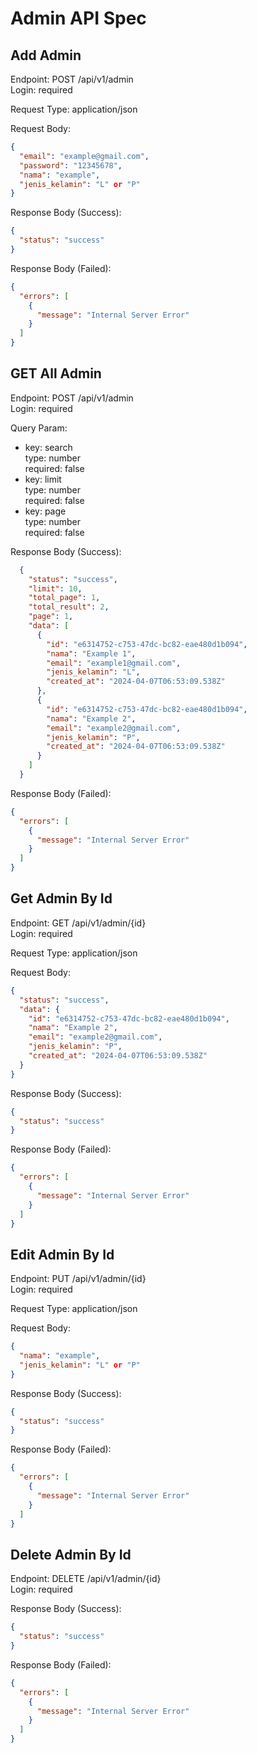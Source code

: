 # Admin API Spec

## Add Admin
Endpoint: POST /api/v1/admin\
Login: required

Request Type: application/json

Request Body:
```json
{
  "email": "example@gmail.com",
  "password": "12345678",
  "nama": "example",
  "jenis_kelamin": "L" or "P"
}
```

Response Body (Success):
```json
{
  "status": "success"
}
```

Response Body (Failed):
```json
{
  "errors": [
    {
      "message": "Internal Server Error"
    }
  ]
}
```

## GET All Admin
Endpoint: POST /api/v1/admin\
Login: required

Query Param:
- key: search\
  type: number\
  required: false
- key: limit\
  type: number\
  required: false
- key: page\
  type: number\
  required: false

Response Body (Success):
```json
  {
    "status": "success",
    "limit": 10,
    "total_page": 1,
    "total_result": 2,
    "page": 1,
    "data": [
      {
        "id": "e6314752-c753-47dc-bc82-eae480d1b094",
        "nama": "Example 1",
        "email": "example1@gmail.com",
        "jenis_kelamin": "L",
        "created_at": "2024-04-07T06:53:09.538Z"
      },
      {
        "id": "e6314752-c753-47dc-bc82-eae480d1b094",
        "nama": "Example 2",
        "email": "example2@gmail.com",
        "jenis_kelamin": "P",
        "created_at": "2024-04-07T06:53:09.538Z"
      }
    ]
  }
```

Response Body (Failed):
```json
{
  "errors": [
    {
      "message": "Internal Server Error"
    }
  ]
}
```

## Get Admin By Id
Endpoint: GET /api/v1/admin/{id}\
Login: required

Request Type: application/json

Request Body:
```json
{
  "status": "success",
  "data": {
    "id": "e6314752-c753-47dc-bc82-eae480d1b094",
    "nama": "Example 2",
    "email": "example2@gmail.com",
    "jenis_kelamin": "P",
    "created_at": "2024-04-07T06:53:09.538Z"
  }
}
```

Response Body (Success):
```json
{
  "status": "success"
}
```

Response Body (Failed):
```json
{
  "errors": [
    {
      "message": "Internal Server Error"
    }
  ]
}
```

## Edit Admin By Id
Endpoint: PUT /api/v1/admin/{id}\
Login: required

Request Type: application/json

Request Body:
```json
{
  "nama": "example",
  "jenis_kelamin": "L" or "P"
}
```

Response Body (Success):
```json
{
  "status": "success"
}
```

Response Body (Failed):
```json
{
  "errors": [
    {
      "message": "Internal Server Error"
    }
  ]
}
```

## Delete Admin By Id
Endpoint: DELETE /api/v1/admin/{id}\
Login: required

Response Body (Success):
```json
{
  "status": "success"
}
```

Response Body (Failed):
```json
{
  "errors": [
    {
      "message": "Internal Server Error"
    }
  ]
}
```
